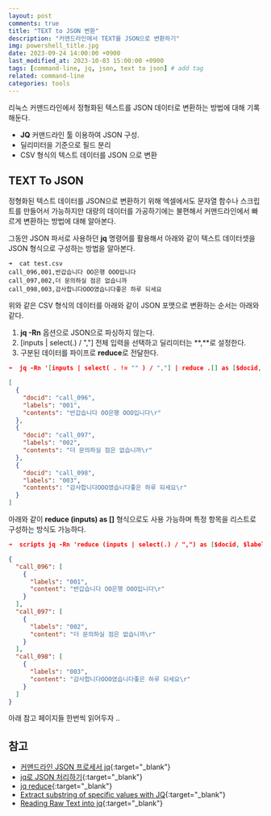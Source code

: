```yaml
---
layout: post
comments: true
title: "TEXT to JSON 변환"
description: "커맨드라인에서 TEXT를 JSON으로 변환하기"
img: powershell_title.jpg
date: 2023-09-24 14:00:00 +0900
last_modified_at: 2023-10-03 15:00:00 +0900
tags: [command-line, jq, json, text to json] # add tag
related: command-line
categories: tools
---
```


리눅스 커맨드라인에서 정형화된 텍스트를 JSON 데이터로 변환하는 방법에 대해 기록해둔다. 
 - **JQ** 커맨드라인 툴 이용하여 JSON 구성.
 - 딜리미터을 기준으로 필드 분리
 - CSV 형식의 텍스트 데이터를 JSON 으로 변환
<!--more-->

## TEXT To JSON

정형화된 텍스트 데이터를 JSON으로 변환하기 위해 엑셀에서도 문자열 함수나 스크립트를 만들어서 가능하지만 대량의 데이터를 가공하기에는 불편해서 커맨드라인에서 빠르게 변환하는 방법에 대해 알아본다. 

그동안 JSON 파서로 사용하던 **jq** 명령어를 활용해서 아래와 같이 텍스트 데이터셋을 JSON 형식으로 구성하는 방법을 알아본다. 

```csv
➜  cat test.csv
call_096,001,반갑습니다 OO은행 OOO입니다
call_097,002,더 문의하실 점은 없습니까
call_098,003,감사합니다OOO였습니다좋은 하루 되세요
```

위와 같은 CSV 형식의 데이터를 아래와 같이 JSON 포맷으로 변환하는 순서는 아래와 같다. 

1. **jq -Rn** 옵션으로 JSON으로 파싱하지 않는다.  
2. [inputs | select(.) / ","] 전체 입력을 선택하고 딜리미터는 **,**로 설정한다.  
3. 구분된 데이터를 파이프로 **reduce**로 전달한다. 

```json
➜  jq -Rn '[inputs | select( . != "" ) / ","] | reduce .[] as [$docid, $labels, $contents] ( []; . += [{$docid, $labels, $contents}] )' test.csv

[
  {
    "docid": "call_096",
    "labels": "001",
    "contents": "반갑습니다 OO은행 OOO입니다\r"
  },
  {
    "docid": "call_097",
    "labels": "002",
    "contents": "더 문의하실 점은 없습니까\r"
  },
  {
    "docid": "call_098",
    "labels": "003",
    "contents": "감사합니다OOO였습니다좋은 하루 되세요\r"
  }
]
```

아래와 같이 **reduce (inputs) as []** 형식으로도 사용 가능하며 특정 항목을 리스트로 구성하는 방식도 가능하다. 

```json
➜  scripts jq -Rn 'reduce (inputs | select(.) / ",") as [$docid, $labels, $content] ({}; .[$docid] += [{$labels, $content}])' test.csv

{
  "call_096": [
    {
      "labels": "001",
      "content": "반갑습니다 OO은행 OOO입니다\r"
    }
  ],
  "call_097": [
    {
      "labels": "002",
      "content": "더 문의하실 점은 없습니까\r"
    }
  ],
  "call_098": [
    {
      "labels": "003",
      "content": "감사합니다OOO였습니다좋은 하루 되세요\r"
    }
  ]
}
```

아래 참고 페이지들 한번씩 읽어두자 .. 

## 참고

- [커맨드라인 JSON 프로세서 jq](https://www.44bits.io/ko/post/cli_json_processor_jq_basic_syntax){:target="_blank"}
- [jq로 JSON 처리하기](https://ohgym.tistory.com/24){:target="_blank"}
- [jq reduce](https://blog.differentpla.net/blog/2019/01/11/jq-reduce/){:target="_blank"}
- [Extract substring of specific values with JQ](https://michaelheap.com/extract-key-substring-using-jq/){:target="_blank"}
- [Reading Raw Text into jq](https://blog.jpalardy.com/posts/reading-raw-text-into-jq/){:target="_blank"}